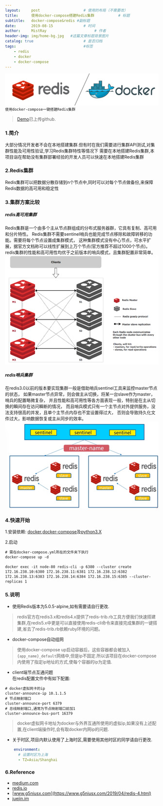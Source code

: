 ```yaml
---
layout:     post                    # 使用的布局（不需要改）
title:      使用docker-compose搭建Redis集群           # 标题 
subtitle:   docker-compose&redis #副标题
date:       2019-08-15              # 时间
author:     MistRay                      # 作者
header-img: img/home-bg.jpg   #这篇文章标题背景图片
catalog: true                       # 是否归档
tags:                               #标签
    - redis
    - docker
    - docker-compose
---
```


![redis](/img/docker_redis4.png)
`使用docker-compose一键搭建Redis集群`  
>[Demo](https://github.com/MistRay/redis-docker-compose)已上传github.

### 1.简介

大部分情况开发者不会在本地搭建集群.但有时在我们需要进行集群API测试,对集群性能及可用性验证,学习Redis集群特性等情况下
需要在本地搭建Redis集群,本项目诣在帮助没有集群部署经验的开发人员可以快速在本地搭建Redis集群

### 2.Redis集群
Redis集群可以把数据分散存储到n个节点中,同时可以对每个节点做备份,来保障Redis数据的高可用和稳定性

### 3.集群方案比较
##### redis高可用集群  
Redis集群是一个由多个主从节点群组成的分布式服务器群，它具有复制、高可用和分片特性。
Redis集群不需要sentinel哨兵也能完成节点移除和故障转移的功能。需要将每个节点设置成集群模式，
这种集群模式没有中心节点，可水平扩展，据官方文档称可以线性扩展到上万个节点(官方推荐不超过1000个节点)。
redis集群的性能和高可用性均优于之前版本的哨兵模式，且集群配置非常简单。
![RedisCluster](/img/post_img/redis_cluster.png)

##### redis哨兵集群  
在redis3.0以前的版本要实现集群一般是借助哨兵sentinel工具来监控master节点的状态，
如果master节点异常，则会做主从切换，将某一台slave作为master，哨兵的配置略微复杂，
并且性能和高可用性等各方面表现一般，特别是在主从切换的瞬间存在访问瞬断的情况，
而且哨兵模式只有一个主节点对外提供服务，没法支持很高的并发，且单个主节点内存也不宜设置得过大，
否则会导致持久化文件过大，影响数据恢复或主从同步的效率。
![redis_sentinel](/img/post_img/redis_sentinel.png)


### 4.快速开始

1.安装依赖: [docker](https://www.docker.com/),[docker-compose](https://docs.docker.com/compose/install/)及[python3.X](https://www.python.org/downloads/)  

2.启动
```shell
# 需在docker-compose.yml所在的文件夹下执行
docker-compose up -d 

docker exec -it node-80 redis-cli -p 6380 --cluster create 172.16.238.10:6380 172.16.238.11:6381 172.16.238.12:6382 172.16.238.13:6383 172.16.238.14:6384 172.16.238.15:6385 --cluster-replicas 1
```

### 5.说明

* 使用Redis版本为5.0.5-alpine,如有需要请自行更改.  
> redis官方在redis3.x和redis4.x提供了redis-trib.rb工具方便我们快速搭建集群,在redis5.x中更是可以直接使用redis-cli命令来直接完成集群的一键搭建,省去了redis-trib.rb依赖ruby环境的问题。
* docker-compose自动组网
> 使用docker-compose up启动容器后，这些容器都会被加入`{app_name}_default`网络中,但是ip不固定.所以该项目在docker-compose内使用了指定ip地址的方式,使每个容器的ip为定值.
* client端节点互通问题  
在redis配置文件中有如下配置:
```
# docker虚拟网卡的ip
cluster-announce-ip 10.1.1.5
# 节点映射端口
cluster-announce-port 6379
# 总线映射端口,通常为节点映射端口前加1
cluster-announce-bus-port 16379
```
> docker虚拟网卡地址为docker与外界互通所使用的虚拟ip,如果没有上述配置,在client端操作时,会有取docker内网ip的问题.
* 关于时区,项目内默认使用了上海时区,需要使用其他时区的同学请自行更改.
```yaml
    environment:
      # 设置时区为上海
      - TZ=Asia/Shanghai
```
### 6.Reference

* [medium.com](https://medium.com/@dhammikasamankumara/getting-started-with-redis-cluster-on-windows-6435d0ffd87)
* [redis.io](https://redis.io/topics/cluster-tutorial)
* [www.g5niusx.com](https://www.g5niusx.com/2019/04/redis-4.html)
* [juejin.im](https://juejin.im/post/5d4afaaf518825403769dd44)